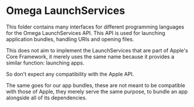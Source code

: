# Omega LaunchServices

This folder contains many interfaces for different programming languages for the Omega LaunchServices API. This API is used for launching application bundles, handling URIs and opening files.

This does not aim to implement the LaunchServices that are part of Apple's Core Framework, it merely uses the same name because it provides a similar function: launching apps.

So don't expect any compatibility with the Apple API.

The same goes for our app bundles, these are not meant to be compatible with those of Apple, they merely serve the same purpose, to bundle an app alongside all of its dependencies.
